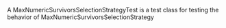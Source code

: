 A MaxNumericSurvivorsSelectionStrategyTest is a test class for testing the behavior of MaxNumericSurvivorsSelectionStrategy